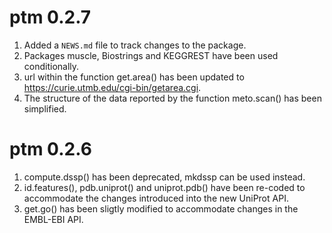 # ptm 0.2.7

1. Added a `NEWS.md` file to track changes to the package.
2. Packages muscle, Biostrings and KEGGREST have been used conditionally.
3. url within the function get.area() has been updated to https://curie.utmb.edu/cgi-bin/getarea.cgi.
4. The structure of the data reported by the function meto.scan() has been simplified.

# ptm 0.2.6

1. compute.dssp() has been deprecated, mkdssp can be used instead.
2. id.features(), pdb.uniprot() and uniprot.pdb() have been re-coded to accommodate the changes introduced into the new UniProt API.
3. get.go() has been sligtly modified to accommodate changes in the EMBL-EBI API.